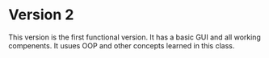 # Version 2

This version is the first functional version. It has a basic GUI and all working compenents. It usues OOP and other concepts learned in this class.